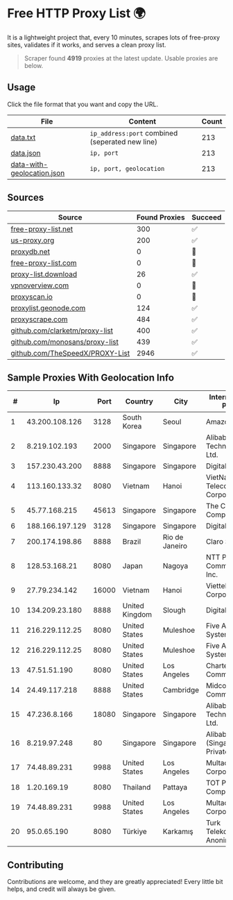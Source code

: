 
# Free HTTP Proxy List 🌍

It is a lightweight project that, every 10 minutes, scrapes lots of free-proxy sites, validates if it works, and serves a clean proxy list.


> Scraper found **4919** proxies at the latest update. Usable proxies are below.

## Usage

Click the file format that you want and copy the URL.


|File|Content|Count|
|----|-------|-----|
|[data.txt](https://raw.githubusercontent.com/themiralay/Proxy-List-World/master/data.txt)|`ip_address:port` combined (seperated new line)|213|
|[data.json](https://raw.githubusercontent.com/themiralay/Proxy-List-World/master/data.json)|`ip, port`|213|
|[data-with-geolocation.json](https://raw.githubusercontent.com/themiralay/Proxy-List-World/master/data-with-geolocation.json)|`ip, port, geolocation`|213|

## Sources

|Source|Found Proxies|Succeed|
|------|-------------|-------|
|[free-proxy-list.net](https://free-proxy-list.net)|300|✅|
|[us-proxy.org](https://www.us-proxy.org)|200|✅|
|[proxydb.net](http://proxydb.net)|0|🚫|
|[free-proxy-list.com](https://free-proxy-list.com/?page=&port=&type%5B%5D=http&type%5B%5D=https&up_time=0&search=Search)|0|🚫|
|[proxy-list.download](https://www.proxy-list.download/HTTP)|26|✅|
|[vpnoverview.com](https://vpnoverview.com/privacy/anonymous-browsing/free-proxy-servers)|0|🚫|
|[proxyscan.io](https://www.proxyscan.io)|0|🚫|
|[proxylist.geonode.com](https://proxylist.geonode.com/api/proxy-list?limit=300&page=1&sort_by=lastChecked&sort_type=desc&protocols=http,https)|124|✅|
|[proxyscrape.com](https://api.proxyscrape.com/v2/?request=displayproxies&protocol=http&timeout=10000&country=all&ssl=all&anonymity=all)|484|✅|
|[github.com/clarketm/proxy-list](https://raw.githubusercontent.com/clarketm/proxy-list/master/proxy-list-raw.txt)|400|✅|
|[github.com/monosans/proxy-list](https://raw.githubusercontent.com/monosans/proxy-list/main/proxies/http.txt)|439|✅|
|[github.com/TheSpeedX/PROXY-List](https://raw.githubusercontent.com/TheSpeedX/PROXY-List/master/http.txt)|2946|✅|


## Sample Proxies With Geolocation Info

|#|Ip|Port|Country|City|Internet Service Provider|
|-|--|----|-------|----|-------------------------|
|1|43.200.108.126|3128|South Korea|Seoul|Amazon.com, Inc.|
|2|8.219.102.193|2000|Singapore|Singapore|Alibaba (US) Technology Co., Ltd.|
|3|157.230.43.200|8888|Singapore|Singapore|DigitalOcean, LLC|
|4|113.160.133.32|8080|Vietnam|Hanoi|VietNam Post and Telecom Corporation|
|5|45.77.168.215|45613|Singapore|Singapore|The Constant Company|
|6|188.166.197.129|3128|Singapore|Singapore|DigitalOcean, LLC|
|7|200.174.198.86|8888|Brazil|Rio de Janeiro|Claro S.A|
|8|128.53.168.21|8080|Japan|Nagoya|NTT PC Communications, Inc.|
|9|27.79.234.142|16000|Vietnam|Hanoi|Viettel Corporation|
|10|134.209.23.180|8888|United Kingdom|Slough|DigitalOcean, LLC|
|11|216.229.112.25|8080|United States|Muleshoe|Five Area Systems, LLC|
|12|216.229.112.25|8080|United States|Muleshoe|Five Area Systems, LLC|
|13|47.51.51.190|8080|United States|Los Angeles|Charter Communications|
|14|24.49.117.218|8888|United States|Cambridge|Midcontinent Communications|
|15|47.236.8.166|18080|Singapore|Singapore|Alibaba (US) Technology Co., Ltd.|
|16|8.219.97.248|80|Singapore|Singapore|Alibaba Cloud (Singapore) Private Limited|
|17|74.48.89.231|9988|United States|Los Angeles|Multacom Corporation|
|18|1.20.169.19|8080|Thailand|Pattaya|TOT Public Company Limited|
|19|74.48.89.231|9988|United States|Los Angeles|Multacom Corporation|
|20|95.0.65.190|8080|Türkiye|Karkamış|Turk Telekomunikasyon Anonim Sirketi|



## Contributing

Contributions are welcome, and they are greatly appreciated! Every
little bit helps, and credit will always be given.

